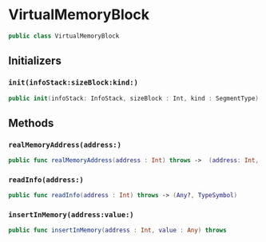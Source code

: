# VirtualMemoryBlock

``` swift
public class VirtualMemoryBlock
```

## Initializers

### `init(infoStack:sizeBlock:kind:)`

``` swift
public init(infoStack: InfoStack, sizeBlock : Int, kind : SegmentType)
```

## Methods

### `realMemoryAddress(address:)`

``` swift
public func realMemoryAddress(address : Int) throws ->  (address: Int, type: TypeSymbol)  
```

### `readInfo(address:)`

``` swift
public func readInfo(address : Int) throws -> (Any?, TypeSymbol) 
```

### `insertInMemory(address:value:)`

``` swift
public func insertInMemory(address : Int, value : Any) throws 
```
